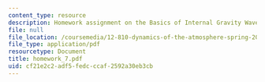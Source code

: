 ```yaml
---
content_type: resource
description: Homework assignment on the Basics of Internal Gravity Waves.
file: null
file_location: /coursemedia/12-810-dynamics-of-the-atmosphere-spring-2008/cf21e2c2adf5fedcccaf2592a30eb3cb_homework_7.pdf
file_type: application/pdf
resourcetype: Document
title: homework_7.pdf
uid: cf21e2c2-adf5-fedc-ccaf-2592a30eb3cb
---
```

